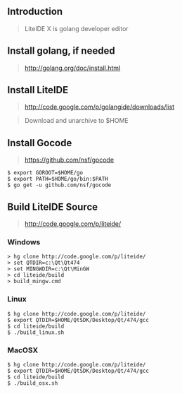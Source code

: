 ## Introduction ##
> LiteIDE X is golang developer editor

## Install golang, if needed ##
> http://golang.org/doc/install.html


## Install LiteIDE ##
> http://code.google.com/p/golangide/downloads/list

> Download and unarchive to $HOME

## Install Gocode ##
> https://github.com/nsf/gocode
```
$ export GOROOT=$HOME/go
$ export PATH=$HOME/go/bin:$PATH
$ go get -u github.com/nsf/gocode 
```

## Build LiteIDE Source ##
> http://code.google.com/p/liteide/

### Windows ###
```
> hg clone http://code.google.com/p/liteide/ 
> set QTDIR=c:\Qt\Qt474
> set MINGWDIR=c:\Qt\MinGW
> cd liteide/build
> build_mingw.cmd
```

### Linux ###
```
$ hg clone http://code.google.com/p/liteide/ 
$ export QTDIR=$HOME/QtSDK/Desktop/Qt/474/gcc
$ cd liteide/build
$ ./build_linux.sh
```

### MacOSX ###
```
$ hg clone http://code.google.com/p/liteide/ 
$ export QTDIR=$HOME/QtSDK/Desktop/Qt/474/gcc
$ cd liteide/build
$ ./build_osx.sh
```